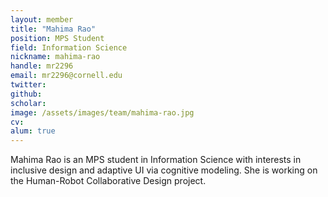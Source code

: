 ```yaml
---
layout: member
title: "Mahima Rao"
position: MPS Student
field: Information Science
nickname: mahima-rao
handle: mr2296
email: mr2296@cornell.edu
twitter: 
github: 
scholar: 
image: /assets/images/team/mahima-rao.jpg
cv: 
alum: true
---
```

Mahima Rao is an MPS student in Information Science with interests in inclusive design and adaptive UI via cognitive modeling. She is working on the Human-Robot Collaborative Design project.
